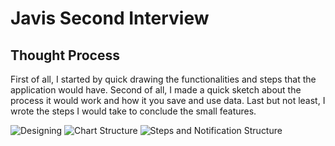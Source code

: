# Javis Second Interview

## Thought Process

First of all, I started by quick drawing the functionalities and steps that the application would have.
Second of all, I made a quick sketch about the process it would work and how it you save and use data.
Last but not least, I wrote the steps I would take to conclude the small features.

![Designing](https://i.imgur.com/a3zU0e5.jpg)
![Chart Structure](https://i.imgur.com/47reXpu.jpg)
![Steps and Notification Structure](https://i.imgur.com/4uecdHA.jpg)